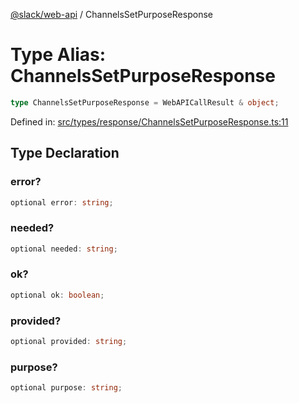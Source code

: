 [@slack/web-api](../index.md) / ChannelsSetPurposeResponse

# Type Alias: ChannelsSetPurposeResponse

```ts
type ChannelsSetPurposeResponse = WebAPICallResult & object;
```

Defined in: [src/types/response/ChannelsSetPurposeResponse.ts:11](https://github.com/slackapi/node-slack-sdk/blob/main/packages/web-api/src/types/response/ChannelsSetPurposeResponse.ts#L11)

## Type Declaration

### error?

```ts
optional error: string;
```

### needed?

```ts
optional needed: string;
```

### ok?

```ts
optional ok: boolean;
```

### provided?

```ts
optional provided: string;
```

### purpose?

```ts
optional purpose: string;
```
